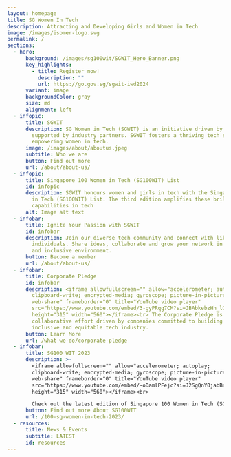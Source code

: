```yaml
---
layout: homepage
title: SG Women In Tech
description: Attracting and Developing Girls and Women in Tech
image: /images/isomer-logo.svg
permalink: /
sections:
  - hero:
      background: /images/sg100wit/SGWIT_Hero_Banner.png
      key_highlights:
        - title: Register now!
          description: ""
          url: https://go.gov.sg/sgwit-iwd2024
      variant: image
      backgroundColor: gray
      size: md
      alignment: left
  - infopic:
      title: SGWIT
      description: SG Women in Tech (SGWIT) is an initiative driven by IMDA and
        supported by industry partners. SGWIT fosters a thriving tech sector by
        empowering women in tech.
      image: /images/about/aboutus.jpeg
      subtitle: Who we are
      button: Find out more
      url: /about/about-us/
  - infopic:
      title: Singapore 100 Women in Tech (SG100WIT) List
      id: infopic
      description: SGWIT honours women and girls in tech with the Singapore 100 Women
        in Tech (SG100WIT) List. The third edition amplifies these brilliant
        capabilities in tech
      alt: Image alt text
  - infobar:
      title: Ignite Your Passion with SGWIT
      id: infobar
      description: Join our diverse tech community and connect with like-minded
        individuals. Share ideas, collaborate and grow your network in a diverse
        and inclusive environment.
      button: Become a member
      url: /about/about-us/
  - infobar:
      title: Corporate Pledge
      id: infobar
      description: <iframe allowfullscreen="" allow="accelerometer; autoplay;
        clipboard-write; encrypted-media; gyroscope; picture-in-picture;
        web-share" frameborder="0" title="YouTube video player"
        src="https://www.youtube.com/embed/3-gyPRqg7CM?si=JBAbkebzHh_lO8kS"
        height="315" width="560"></iframe><br> The Corporate Pledge is a
        collaborative effort driven by companies committed to building a more
        inclusive and equitable tech industry.
      button: Learn More
      url: /what-we-do/corporate-pledge
  - infobar:
      title: SG100 WIT 2023
      description: >-
        <iframe allowfullscreen="" allow="accelerometer; autoplay;
        clipboard-write; encrypted-media; gyroscope; picture-in-picture;
        web-share" frameborder="0" title="YouTube video player"
        src="https://www.youtube.com/embed/-oDamlPFejc?si=J2SgQnY0jabB4d2E"
        height="315" width="560"></iframe><br>

        Check out the latest edition of Singapore 100 Women in Tech (SG100WIT) List of Tech Honorees in this video.
      button: Find out more About SG100WIT
      url: /100-sg-women-in-tech-2023/
  - resources:
      title: News & Events
      subtitle: LATEST
      id: resources
---
```

